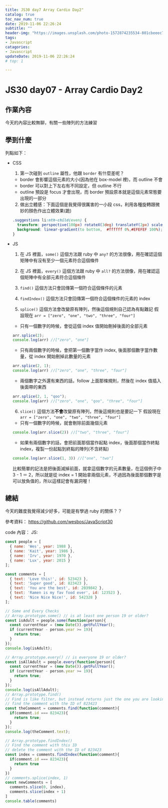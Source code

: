 ```yaml
---
title: JS30 day7 Array Cardio Day2"
catalog: true
toc_nav_num: true
date: 2019-11-06 22:26:24
subtitle: ""
header-img: "https://images.unsplash.com/photo-1572874235534-801cbeeec7b5?ixlib=rb-1.2.1&ixid=eyJhcHBfaWQiOjEyMDd9&auto=format&fit=crop&w=1525&q=80"
tags:
- Javascript
catagories:
- Javascript
updateDate: 2019-11-06 22:26:24
# top: 1

---
```


# JS30 day07 - Array Cardio Day2

## 作業內容

今天的內容比較無聊，有關一些陣列的方法練習


## 學到什麼

列點如下：

- CSS
  1. 第一次碰到 `outline` 屬性，他跟 `border` 有什麼差呢？
    - border 會影響這個元素的大小(因為他在 box-model 裡)，而 outline 不會
    - border 可以對上下左右有不同設定，但 outline 不行
    - outline 預設是 focus 才會出現，而 border 預設原本就是這個元素常態要出現的一部分
  2. 做出立體感：下面這個是我覺得很厲害的一小段 css，利用各種旋轉跟微妙的顏色作出立體效果(跪)
  ```css
  .suggestions li:nth-child(even) {
    transform: perspective(100px) rotateX(3deg) translateY(2px) scale(1.001);
    background: linear-gradient(to bottom,  #ffffff 0%,#EFEFEF 100%);
  }
  ```

- JS
  1. 在 JS 裡面，`some()` 這個方法跟 ruby 中 `any?` 的方法很像，用在確認這個矩陣中有沒有至少一個元素符合這個條件

  2.  在 JS 裡面，`every()` 這個方法跟 ruby 中 `all?` 的方法很像，用在確認這個矩陣中有全部元素符合這個條件

  3. `find()` 這個方法只會回傳第一個符合這個條件的元素

  4. `findIndex()` 這個方法只會回傳第一個符合這個條件的元素的 index

  5. `splice()` 這個方法會改變原有陣列，然後這個規則自己認為有點難記
    假設現在 `arr = ["zero", "one", "two", "three", "four"]`
    - 只有一個數字的時候，會從這個 index 值開始刪掉後面的全部元素
    ```js
    arr.splice(2);
    console.log(arr) //["zero", "one"]
    ```
     - 只有兩個數字的時候，會把第一個數字當作 index, 後面那個數字當作數量，從 index 開始刪掉此數量的元素
    ```js
    arr.splice(2, 1);
    console.log(arr) //["zero", "one", "three", "four"]
    ```
    - 兩個數字之外還有東西的話，follow 上面那條規則，然後在 index 值插入後面帶的東西
    ```js
    arr.splice(2, 1, "qoo");
    console.log(arr) //["zero", "one", "qoo", "three", "four"]
    ```
  6. `slice()` 這個方法**不會**改變原有陣列，然後這規則也是要記一下
    假設現在 `arr = ["zero", "one", "two", "three", "four"]`
    - 只有一個數字的時候，就會刪除前面幾個元素
    ```js
    console.log(arr.slice(2)) //["two", "three", "four"]
    ```
    - 如果有兩個數字的話，會把前面那個當作起點 index，後面那個當作終點 index，複製一份起點到終點的陣列(不含終點)
    ```js
    console.log(arr.slice(1, 3)) //["one", "two"]
    ```
    比較簡單的記法是把後面減掉前面，就拿這個數字的元素數量，在這個例子中 3 - 1 ＝ 2，所以就是從 index = 1 開始拿兩個元素，不過因為後面那個數字是可以放負值的，所以這樣記會有漏洞喔！

## 總結

今天的難度我覺得減少好多，可能是有學過 ruby 的關係？？


參考資料：
https://github.com/wesbos/JavaScript30

code 內容：
JS:
```js
const people = [
  { name: 'Wes', year: 1988 },
  { name: 'Kait', year: 1986 },
  { name: 'Irv', year: 1970 },
  { name: 'Lux', year: 2015 }
];

const comments = [
  { text: 'Love this!', id: 523423 },
  { text: 'Super good', id: 823423 },
  { text: 'You are the best', id: 2039842 },
  { text: 'Ramen is my fav food ever', id: 123523 },
  { text: 'Nice Nice Nice!', id: 542328 }
];

// Some and Every Checks
// Array.prototype.some() // is at least one person 19 or older?
const isAdult = people.some(function(person){
  const currentYear = (new Date()).getFullYear();
  if (currentYear - person.year >= 19){
    return true;
  }
});
console.log(isAdult);

// Array.prototype.every() // is everyone 19 or older?
const isAllAdult = people.every(function(person){
  const currentYear = (new Date()).getFullYear();
  if (currentYear - person.year >= 19){
    return true;
  }
});
console.log(isAllAdult);
// Array.prototype.find()
// Find is like filter, but instead returns just the one you are looking for
// find the comment with the ID of 823423
const theComment = comments.find(function(comment){
  if(comment.id === 823423){
    return true;
  }
});
console.log(theComment.text);

// Array.prototype.findIndex()
// Find the comment with this ID
// delete the comment with the ID of 823423
const index = comments.findIndex(function(comment){
  if(comment.id === 823423){
    return true
  }
})
// comments.splice(index, 1)
const newComments = [
  comments.slice(0, index),
  comments.slice(index + 1)
]
console.table(comments)

```